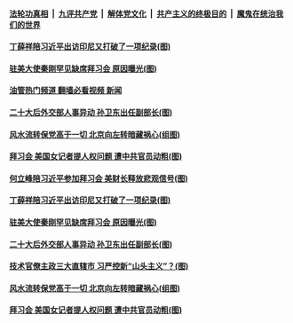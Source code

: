 ####  [法轮功真相](../../../../basic/blob/master/README.md?t=11181003) &nbsp;|&nbsp; [九评共产党](../../../../9ping.md/blob/master/README.md?t=11181003) &nbsp;|&nbsp; [解体党文化](../../../../jtdwh.md/blob/master/README.md?t=11181003)  &nbsp;|&nbsp; [共产主义的终极目的](../../../../gczydzjmd.md/blob/master/README.md?t=11181003) &nbsp;|&nbsp; [魔鬼在统治我们的世界](../../../../mgztzwmdsj.md/blob/master/README.md?t=11181003) 

#### [丁薛祥陪习近平出访印尼又打破了一项纪录(图)](../pages/p2/1021847.md?t=11181003) 

#### [驻美大使秦刚罕见缺席拜习会 原因曝光(图)](../pages/p2/1021808.md?t=11181003) 

#### [油管热门频道 翻墙必看视频 新闻](http://129.146.143.75:81/youtube.html?11181003)

#### [二十大后外交部人事异动 孙卫东出任副部长(图)](../pages/p2/1021815.md?t=11181003) 

#### [风水流转保党高于一切 北京向左转暗藏祸心(组图)](../pages/p2/1020909.md?t=11181003) 

#### [拜习会 美国女记者提人权问题 遭中共官员动粗(图)](../pages/p2/1021748.md?t=11181003) 

#### [何立峰陪习近平参加拜习会 美财长释放悲观信号(图)](../pages/p2/1021732.md?t=11181003) 





#### [丁薛祥陪习近平出访印尼又打破了一项纪录(图)](../pages/p2/1021847.md?t=11181003) 



#### [驻美大使秦刚罕见缺席拜习会 原因曝光(图)](../pages/p2/1021808.md?t=11181003) 




#### [二十大后外交部人事异动 孙卫东出任副部长(图)](../pages/p2/1021815.md?t=11181003) 

#### [技术官僚主政三大直辖市 习严控新“山头主义”？(图)](../pages/p2/1021725.md?t=11181003) 


#### [风水流转保党高于一切 北京向左转暗藏祸心(组图)](../pages/p2/1020909.md?t=11181003) 





#### [拜习会 美国女记者提人权问题 遭中共官员动粗(图)](../pages/p2/1021748.md?t=11181003) 

<img src='http://gfw-breaker.win/goodnews/indexes/p2.md' width='0px' height='0px'/>
